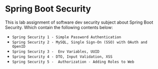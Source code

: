 # Spring Boot Security
This is lab assignment of software dev security subject about Spring Boot Security.
Which contain the following contents below:
* `Spring Security 1 - Simple Password Authentication`
* `Spring Security 2 - MySQL, Single Sign-On (SSO) with OAuth and OpenID`
* `Spring Security 3 -  Env Variables, UUID`
* `Spring Security 4 - DTO, Input Validation, XSS`
* `Spring Security 5 -  Authorization - Adding Roles to Web`
